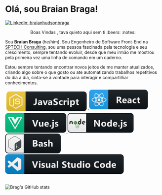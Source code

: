 # Olá, sou Braian Braga! 

[![Linkedin: braianhudsonbraga](https://img.shields.io/badge/-Braian%20Braga-blue?style=flat-square&logo=Linkedin&logoColor=white&link=https://www.linkedin.com/in/braian-hudson-braga-9aa259156/)](https://www.linkedin.com/in/braian-hudson-braga-9aa259156/)

<p  align="center"> Boas Vindas , tava quieto aqui sem ti :beers: :notes: </p> 

Sou **Braian Braga** (he/him). Sou Engenheiro de Software Front-End na [SPTECH Consulting](https://github.com/BandTec), sou uma pessoa fascinada pela tecnologia e seu crescimento, sempre tentando evoluir, desde que meu irmão me mostrou pela primeira vez uma linha de comando em um caderno.

Estou sempre tentando encontrar novos jeitos de me manter atualizados, criando algo sobre o que gosto ou ate automatizando trabalhos repetitivos do dia a dia, sinta-se à vontade para interagir e compartilhar conhecimentos.

<a href="#">
    <img src="svg/dev/languages/js.svg" alt="js" style="vertical-align:top; margin:6px 4px">
</a>  

<a  href="#">
    <img  src="svg/dev/frameworks/react.svg" alt="react" >
</a>  

<a a href="#">
    <img   src="svg/dev/frameworks/vue.svg" alt="vue" >
</a>  

<a  href="#">
    <img src="svg/dev/frameworks/nodejs.svg" alt="nodejs" >
</a>  

<a href="#">
    <img src="svg/dev/tools/bash.svg" alt="bash">
</a>

<a  href="#">
    <img src="svg/dev/tools/visualstudio_code.svg" alt="visualstudio_code" >
</a> 

</br>
</br>

![Brag'a GitHub stats](https://github-readme-stats.vercel.app/api?username=euBraianBraga&show_icons=true&theme=transparent)



